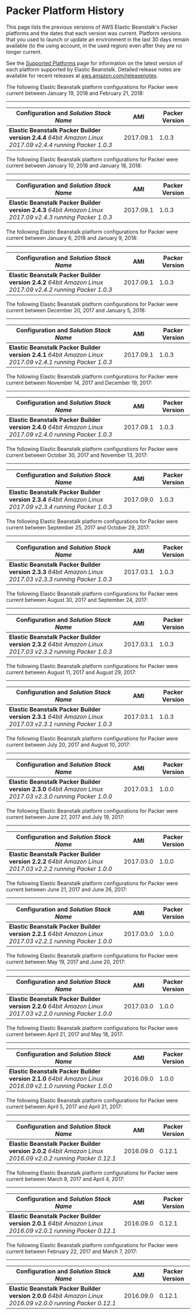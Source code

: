 # Packer Platform History<a name="platform-history-packer"></a>

This page lists the previous versions of AWS Elastic Beanstalk's Packer platforms and the dates that each version was current\. Platform versions that you used to launch or update an environment in the last 30 days remain available \(to the using account, in the used region\) even after they are no longer current\.

See the [Supported Platforms](concepts.platforms.md) page for information on the latest version of each platform supported by Elastic Beanstalk\. Detailed release notes are available for recent releases at [aws\.amazon\.com/releasenotes](https://aws.amazon.com/releasenotes/AWS-Elastic-Beanstalk)\. 

The following Elastic Beanstalk platform configurations for Packer were current between January 19, 2018 and February 21, 2018:


****  

|  Configuration and *Solution Stack Name*   |  AMI  |  Packer Version  | 
| --- | --- | --- | 
|   **Elastic Beanstalk Packer Builder version 2\.4\.4**   *64bit Amazon Linux 2017\.09 v2\.4\.4 running Packer 1\.0\.3*   |  2017\.09\.1  |  1\.0\.3  | 

The following Elastic Beanstalk platform configurations for Packer were current between January 10, 2018 and January 18, 2018:


****  

|  Configuration and *Solution Stack Name*   |  AMI  |  Packer Version  | 
| --- | --- | --- | 
|   **Elastic Beanstalk Packer Builder version 2\.4\.3**   *64bit Amazon Linux 2017\.09 v2\.4\.3 running Packer 1\.0\.3*   |  2017\.09\.1  |  1\.0\.3  | 

The following Elastic Beanstalk platform configurations for Packer were current between January 6, 2018 and January 9, 2018:


****  

|  Configuration and *Solution Stack Name*   |  AMI  |  Packer Version  | 
| --- | --- | --- | 
|   **Elastic Beanstalk Packer Builder version 2\.4\.2**   *64bit Amazon Linux 2017\.09 v2\.4\.2 running Packer 1\.0\.3*   |  2017\.09\.1  |  1\.0\.3  | 

The following Elastic Beanstalk platform configurations for Packer were current between December 20, 2017 and January 5, 2018:


****  

|  Configuration and *Solution Stack Name*   |  AMI  |  Packer Version  | 
| --- | --- | --- | 
|   **Elastic Beanstalk Packer Builder version 2\.4\.1**   *64bit Amazon Linux 2017\.09 v2\.4\.1 running Packer 1\.0\.3*   |  2017\.09\.1  |  1\.0\.3  | 

The following Elastic Beanstalk platform configurations for Packer were current between November 14, 2017 and December 19, 2017:


****  

|  Configuration and *Solution Stack Name*   |  AMI  |  Packer Version  | 
| --- | --- | --- | 
|   **Elastic Beanstalk Packer Builder version 2\.4\.0**   *64bit Amazon Linux 2017\.09 v2\.4\.0 running Packer 1\.0\.3*   |  2017\.09\.1  |  1\.0\.3  | 

The following Elastic Beanstalk platform configurations for Packer were current between October 30, 2017 and November 13, 2017:


****  

|  Configuration and *Solution Stack Name*   |  AMI  |  Packer Version  | 
| --- | --- | --- | 
|   **Elastic Beanstalk Packer Builder version 2\.3\.4**   *64bit Amazon Linux 2017\.09 v2\.3\.4 running Packer 1\.0\.3*   |  2017\.09\.0  |  1\.0\.3  | 

The following Elastic Beanstalk platform configurations for Packer were current between September 25, 2017 and October 29, 2017:


****  

|  Configuration and *Solution Stack Name*   |  AMI  |  Packer Version  | 
| --- | --- | --- | 
|   **Elastic Beanstalk Packer Builder version 2\.3\.3**   *64bit Amazon Linux 2017\.03 v2\.3\.3 running Packer 1\.0\.3*   |  2017\.03\.1  |  1\.0\.3  | 

The following Elastic Beanstalk platform configurations for Packer were current between August 30, 2017 and September 24, 2017:


****  

|  Configuration and *Solution Stack Name*   |  AMI  |  Packer Version  | 
| --- | --- | --- | 
|   **Elastic Beanstalk Packer Builder version 2\.3\.2**   *64bit Amazon Linux 2017\.03 v2\.3\.2 running Packer 1\.0\.3*   |  2017\.03\.1  |  1\.0\.3  | 

The following Elastic Beanstalk platform configurations for Packer were current between August 11, 2017 and August 29, 2017:


****  

|  Configuration and *Solution Stack Name*   |  AMI  |  Packer Version  | 
| --- | --- | --- | 
|   **Elastic Beanstalk Packer Builder version 2\.3\.1**   *64bit Amazon Linux 2017\.03 v2\.3\.1 running Packer 1\.0\.3*   |  2017\.03\.1  |  1\.0\.3  | 

The following Elastic Beanstalk platform configurations for Packer were current between July 20, 2017 and August 10, 2017:


****  

|  Configuration and *Solution Stack Name*   |  AMI  |  Packer Version  | 
| --- | --- | --- | 
|   **Elastic Beanstalk Packer Builder version 2\.3\.0**   *64bit Amazon Linux 2017\.03 v2\.3\.0 running Packer 1\.0\.0*   |  2017\.03\.1  |  1\.0\.0  | 

The following Elastic Beanstalk platform configurations for Packer were current between June 27, 2017 and July 19, 2017:


****  

|  Configuration and *Solution Stack Name*   |  AMI  |  Packer Version  | 
| --- | --- | --- | 
|   **Elastic Beanstalk Packer Builder version 2\.2\.2**   *64bit Amazon Linux 2017\.03 v2\.2\.2 running Packer 1\.0\.0*   |  2017\.03\.0  |  1\.0\.0  | 

The following Elastic Beanstalk platform configurations for Packer were current between June 21, 2017 and June 26, 2017:


****  

|  Configuration and *Solution Stack Name*   |  AMI  |  Packer Version  | 
| --- | --- | --- | 
|   **Elastic Beanstalk Packer Builder version 2\.2\.1**   *64bit Amazon Linux 2017\.03 v2\.2\.1 running Packer 1\.0\.0*   |  2017\.03\.0  |  1\.0\.0  | 

The following Elastic Beanstalk platform configurations for Packer were current between May 19, 2017 and June 20, 2017:


****  

|  Configuration and *Solution Stack Name*   |  AMI  |  Packer Version  | 
| --- | --- | --- | 
|   **Elastic Beanstalk Packer Builder version 2\.2\.0**   *64bit Amazon Linux 2017\.03 v2\.2\.0 running Packer 1\.0\.0*   |  2017\.03\.0  |  1\.0\.0  | 

The following Elastic Beanstalk platform configurations for Packer were current between April 21, 2017 and May 18, 2017:


****  

|  Configuration and *Solution Stack Name*   |  AMI  |  Packer Version  | 
| --- | --- | --- | 
|   **Elastic Beanstalk Packer Builder version 2\.1\.0**   *64bit Amazon Linux 2016\.09 v2\.1\.0 running Packer 1\.0\.0*   |  2016\.09\.0  |  1\.0\.0  | 

The following Elastic Beanstalk platform configurations for Packer were current between April 5, 2017 and April 21, 2017:


****  

|  Configuration and *Solution Stack Name*   |  AMI  |  Packer Version  | 
| --- | --- | --- | 
|   **Elastic Beanstalk Packer Builder version 2\.0\.2**   *64bit Amazon Linux 2016\.09 v2\.0\.2 running Packer 0\.12\.1*   |  2016\.09\.0  |  0\.12\.1  | 

The following Elastic Beanstalk platform configurations for Packer were current between March 8, 2017 and April 4, 2017:


****  

|  Configuration and *Solution Stack Name*   |  AMI  |  Packer Version  | 
| --- | --- | --- | 
|   **Elastic Beanstalk Packer Builder version 2\.0\.1**   *64bit Amazon Linux 2016\.09 v2\.0\.1 running Packer 0\.12\.1*   |  2016\.09\.0  |  0\.12\.1  | 

The following Elastic Beanstalk platform configurations for Packer were current between February 22, 2017 and March 7, 2017:


****  

|  Configuration and *Solution Stack Name*   |  AMI  |  Packer Version  | 
| --- | --- | --- | 
|   **Elastic Beanstalk Packer Builder version 2\.0\.0**   *64bit Amazon Linux 2016\.09 v2\.0\.0 running Packer 0\.12\.1*   |  2016\.09\.0  |  0\.12\.1  | 